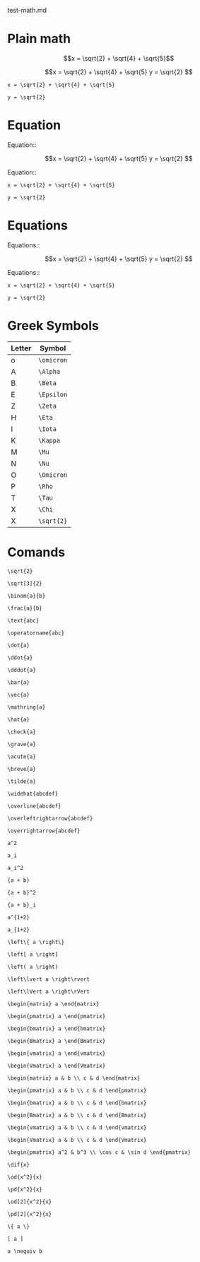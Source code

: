 test-math.md

# Plain math

```math
x = \sqrt{2} + \sqrt{4} + \sqrt{5}
```

```math
x = \sqrt{2} + \sqrt{4} + \sqrt{5}

y = \sqrt{2} 
```

```alignedmath
x = \sqrt{2} + \sqrt{4} + \sqrt{5}

y = \sqrt{2} 
```

# Equation

Equation::

```math
x = \sqrt{2} + \sqrt{4} + \sqrt{5}

y = \sqrt{2} 
```

Equation::

```alignedmath
x = \sqrt{2} + \sqrt{4} + \sqrt{5}

y = \sqrt{2} 
```

# Equations

Equations::

```math
x = \sqrt{2} + \sqrt{4} + \sqrt{5}

y = \sqrt{2} 
```

Equations::

```alignedmath
x = \sqrt{2} + \sqrt{4} + \sqrt{5}

y = \sqrt{2} 
```

# Greek Symbols

Letter|Symbol
------|-----------
 o    |``\omicron``
 A    |``\Alpha``
 B    |``\Beta``
 E    |``\Epsilon``
 Z    |``\Zeta``
 H    |``\Eta``
 I    |``\Iota``
 K    |``\Kappa``
 M    |``\Mu``
 N    |``\Nu``
 O    |``\Omicron``
 P    |``\Rho``
 T    |``\Tau``
 X    |``\Chi``
 X    |``\sqrt{2}``

# Comands

 ``\sqrt{2}``

 ``\sqrt[3]{2}``

 ``\binom{a}{b}``

 ``\frac{a}{b}``

 ``\text{abc}``

 ``\operatorname{abc}``

 ``\dot{a}``

 ``\ddot{a}``

 ``\dddot{a}``

 ``\bar{a}``

 ``\vec{a}``

 ``\mathring{a}``

 ``\hat{a}``

 ``\check{a}``

 ``\grave{a}``

 ``\acute{a}``

 ``\breve{a}``

 ``\tilde{a}``

 ``\widehat{abcdef}``

 ``\overline{abcdef}``

 ``\overleftrightarrow{abcdef}``

 ``\overrightarrow{abcdef}``

 ``a^2``

 ``a_i``

 ``a_i^2``

 ``{a + b}``

 ``{a + b}^2``

 ``{a + b}_i``

 ``a^{1+2}``

 ``a_{1+2}``

 ``\left\{ a \right\}``

 ``\left[ a \right]``

 ``\left( a \right)``

 ``\left\lvert a \right\rvert``

 ``\left\lVert a \right\rVert``

 ``\begin{matrix} a \end{matrix}``

 ``\begin{pmatrix} a \end{pmatrix}``

 ``\begin{bmatrix} a \end{bmatrix}``

 ``\begin{Bmatrix} a \end{Bmatrix}``

 ``\begin{vmatrix} a \end{vmatrix}``

 ``\begin{Vmatrix} a \end{Vmatrix}``

 ``\begin{matrix} a & b \\ c & d \end{matrix}``

 ``\begin{pmatrix} a & b \\ c & d \end{pmatrix}``

 ``\begin{bmatrix} a & b \\ c & d \end{bmatrix}``

 ``\begin{Bmatrix} a & b \\ c & d \end{Bmatrix}``

 ``\begin{vmatrix} a & b \\ c & d \end{vmatrix}``

 ``\begin{Vmatrix} a & b \\ c & d \end{Vmatrix}``

 ``\begin{pmatrix} a^2 & b^3 \\ \cos c & \sin d \end{pmatrix}``

 ``\dif{x}``

 ``\od{x^2}{x}``

 ``\pd{x^2}{x}``

 ``\od[2]{x^2}{x}``

 ``\pd[2]{x^2}{x}``

 ``\{ a \}``

 ``[ a ]``

 ``a \nequiv b``

